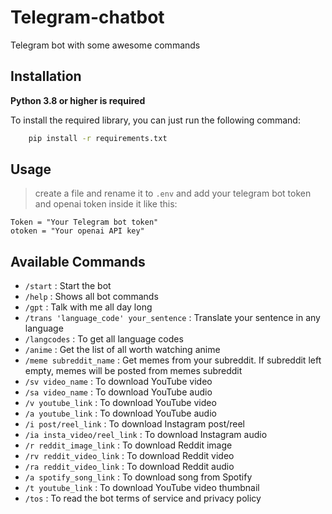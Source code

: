# Telegram-chatbot
Telegram bot with some awesome commands

## Installation
**Python 3.8 or higher is required**

To install the required library, you can just run the following command:

```sh
    pip install -r requirements.txt
```
## Usage
> create a file and rename it to `.env` and add your telegram bot token and openai token inside it like this:

```
Token = "Your Telegram bot token"
otoken = "Your openai API key"
```

## Available Commands

- `/start` : Start the bot
- `/help` : Shows all bot commands
- `/gpt` : Talk with me all day long
- `/trans 'language_code' your_sentence` : Translate your sentence in any language
- `/langcodes` : To get all language codes
- `/anime` : Get the list of all worth watching anime
- `/meme subreddit_name` : Get memes from your subreddit. If subreddit left empty, memes will be posted from memes subreddit
- `/sv video_name` : To download YouTube video
- `/sa video_name` : To download YouTube audio
- `/v youtube_link` : To download YouTube video
- `/a youtube_link` : To download YouTube audio
- `/i post/reel_link` : To download Instagram post/reel
- `/ia insta_video/reel_link` : To download Instagram audio
- `/r reddit_image_link` : To download Reddit image
- `/rv reddit_video_link` : To download Reddit video
- `/ra reddit_video_link` : To download Reddit audio
- `/a spotify_song_link` : To download song from Spotify
- `/t youtube_link` : To download YouTube video thumbnail
- `/tos` : To read the bot terms of service and privacy policy
